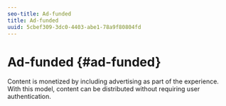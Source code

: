 ```yaml
---
seo-title: Ad-funded
title: Ad-funded
uuid: 5cbef309-3dc0-4403-abe1-78a9f80804fd
---
```


# Ad-funded {#ad-funded}

Content is monetized by including advertising as part of the experience. With this model, content can be distributed without requiring user authentication. 
